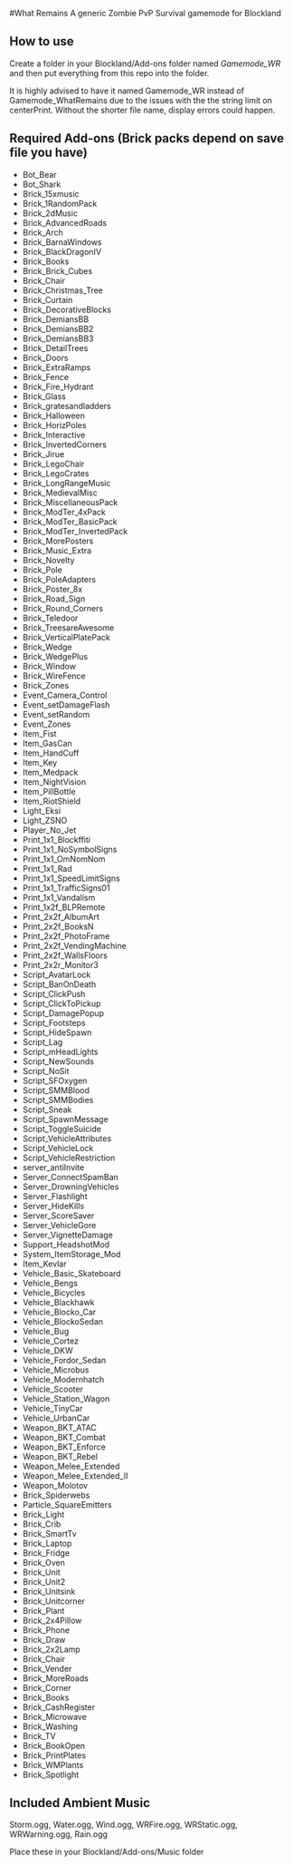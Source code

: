 #What Remains
A generic Zombie PvP Survival gamemode for Blockland

## How to use
Create a folder in your Blockland/Add-ons folder named *Gamemode_WR* and then put everything from this repo into the folder.

It is highly advised to have it named Gamemode_WR instead of Gamemode_WhatRemains due to the issues with the the string limit on centerPrint.
Without the shorter file name, display errors could happen.

## Required Add-ons (Brick packs depend on save file you have)
* Bot_Bear 
* Bot_Shark 
* Brick_15xmusic 
* Brick_1RandomPack 
* Brick_2dMusic 
* Brick_AdvancedRoads 
* Brick_Arch 
* Brick_BarnaWindows 
* Brick_BlackDragonIV 
* Brick_Books 
* Brick_Brick_Cubes 
* Brick_Chair 
* Brick_Christmas_Tree 
* Brick_Curtain 
* Brick_DecorativeBlocks 
* Brick_DemiansBB 
* Brick_DemiansBB2 
* Brick_DemiansBB3 
* Brick_DetailTrees 
* Brick_Doors 
* Brick_ExtraRamps 
* Brick_Fence 
* Brick_Fire_Hydrant 
* Brick_Glass 
* Brick_gratesandladders 
* Brick_Halloween 
* Brick_HorizPoles 
* Brick_Interactive 
* Brick_InvertedCorners 
* Brick_Jirue 
* Brick_LegoChair 
* Brick_LegoCrates 
* Brick_LongRangeMusic 
* Brick_MedievalMisc 
* Brick_MiscellaneousPack 
* Brick_ModTer_4xPack 
* Brick_ModTer_BasicPack 
* Brick_ModTer_InvertedPack 
* Brick_MorePosters 
* Brick_Music_Extra 
* Brick_Novelty 
* Brick_Pole 
* Brick_PoleAdapters 
* Brick_Poster_8x 
* Brick_Road_Sign 
* Brick_Round_Corners 
* Brick_Teledoor 
* Brick_TreesareAwesome 
* Brick_VerticalPlatePack 
* Brick_Wedge 
* Brick_WedgePlus 
* Brick_Window 
* Brick_WireFence 
* Brick_Zones 
* Event_Camera_Control 
* Event_setDamageFlash
* Event_setRandom 
* Event_Zones
* Item_Fist 
* Item_GasCan 
* Item_HandCuff 
* Item_Key 
* Item_Medpack 
* Item_NightVision 
* Item_PillBottle 
* Item_RiotShield 
* Light_Eksi 
* Light_ZSNO 
* Player_No_Jet 
* Print_1x1_Blockffiti 
* Print_1x1_NoSymbolSigns 
* Print_1x1_OmNomNom 
* Print_1x1_Rad 
* Print_1x1_SpeedLimitSigns 
* Print_1x1_TrafficSigns01 
* Print_1x1_Vandalism 
* Print_1x2f_BLPRemote 
* Print_2x2f_AlbumArt 
* Print_2x2f_BooksN 
* Print_2x2f_PhotoFrame 
* Print_2x2f_VendingMachine 
* Print_2x2f_WallsFloors 
* Print_2x2r_Monitor3 
* Script_AvatarLock 
* Script_BanOnDeath 
* Script_ClickPush 
* Script_ClickToPickup 
* Script_DamagePopup 
* Script_Footsteps 
* Script_HideSpawn 
* Script_Lag 
* Script_mHeadLights 
* Script_NewSounds 
* Script_NoSit 
* Script_SFOxygen 
* Script_SMMBlood 
* Script_SMMBodies 
* Script_Sneak 
* Script_SpawnMessage 
* Script_ToggleSuicide 
* Script_VehicleAttributes 
* Script_VehicleLock 
* Script_VehicleRestriction 
* server_antiInvite 
* Server_ConnectSpamBan 
* Server_DrowningVehicles 
* Server_Flashlight 
* Server_HideKills 
* Server_ScoreSaver 
* Server_VehicleGore 
* Server_VignetteDamage 
* Support_HeadshotMod
* System_ItemStorage_Mod
* Item_Kevlar
* Vehicle_Basic_Skateboard 
* Vehicle_Bengs 
* Vehicle_Bicycles 
* Vehicle_Blackhawk 
* Vehicle_Blocko_Car 
* Vehicle_BlockoSedan 
* Vehicle_Bug 
* Vehicle_Cortez 
* Vehicle_DKW 
* Vehicle_Fordor_Sedan 
* Vehicle_Microbus 
* Vehicle_Modernhatch 
* Vehicle_Scooter 
* Vehicle_Station_Wagon 
* Vehicle_TinyCar 
* Vehicle_UrbanCar
* Weapon_BKT_ATAC
* Weapon_BKT_Combat 
* Weapon_BKT_Enforce 
* Weapon_BKT_Rebel 
* Weapon_Melee_Extended 
* Weapon_Melee_Extended_II 
* Weapon_Molotov 
* Brick_Spiderwebs
* Particle_SquareEmitters
* Brick_Light
* Brick_Crib
* Brick_SmartTv
* Brick_Laptop
* Brick_Fridge
* Brick_Oven
* Brick_Unit
* Brick_Unit2
* Brick_Unitsink
* Brick_Unitcorner
* Brick_Plant
* Brick_2x4Pillow
* Brick_Phone
* Brick_Draw
* Brick_2x2Lamp
* Brick_Chair
* Brick_Vender
* Brick_MoreRoads
* Brick_Corner
* Brick_Books
* Brick_CashRegister
* Brick_Microwave
* Brick_Washing
* Brick_TV
* Brick_BookOpen
* Brick_PrintPlates
* Brick_WMPlants
* Brick_Spotlight

## Included Ambient Music
Storm.ogg, Water.ogg, Wind.ogg, WRFire.ogg, WRStatic.ogg, WRWarning.ogg, Rain.ogg

Place these in your Blockland/Add-ons/Music folder